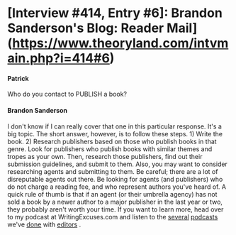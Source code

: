 # [Interview #414, Entry #6]: Brandon Sanderson's Blog: Reader Mail](https://www.theoryland.com/intvmain.php?i=414#6)

#### Patrick

Who do you contact to PUBLISH a book?

#### Brandon Sanderson

I don't know if I can really cover that one in this particular response. It's a big topic. The short answer, however, is to follow these steps. 1) Write the book. 2) Research publishers based on those who publish books in that genre. Look for publishers who publish books with similar themes and tropes as your own. Then, research those publishers, find out their submission guidelines, and submit to them. Also, you may want to consider researching agents and submitting to them. Be careful; there are a lot of disreputable agents out there. Be looking for agents (and publishers) who do not charge a reading fee, and who represent authors you've heard of. A quick rule of thumb is that if an agent (or their umbrella agency) has not sold a book by a newer author to a major publisher in the last year or two, they probably aren't worth your time. If you want to learn more, head over to my podcast at WritingExcuses.com and listen to the
[several](http://www.writingexcuses.com/2008/08/24/writing-excuses-episode-29-talking-publishing-with-lou-anders/)
[podcasts](http://www.writingexcuses.com/2008/09/02/writing-excuses-episode-30-talking-revision-with-moshe-feder/)
we've
[done](http://www.writingexcuses.com/2008/04/27/writing-excuses-episode-12-submitting-to-editors-part-1/)
with
[editors](http://www.writingexcuses.com/2008/05/04/writing-excuses-episode-13-submitting-to-editors-part-2/)
.


